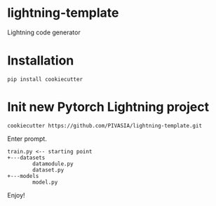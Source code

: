 # lightning-template
Lightning code generator

# Installation
```
pip install cookiecutter
```

# Init new Pytorch Lightning project
```
cookiecutter https://github.com/PIVASIA/lightning-template.git
```

Enter prompt. 

```
train.py <-- starting point
+---datasets
        datamodule.py
        dataset.py
+---models
        model.py
```

Enjoy!
